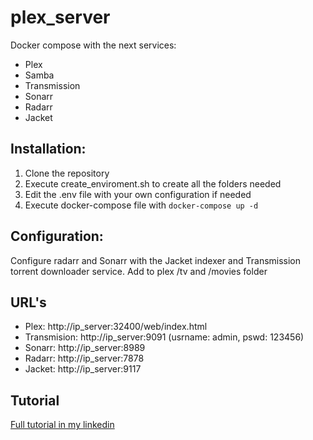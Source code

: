 # plex_server
Docker compose with the next services:
- Plex
- Samba
- Transmission
- Sonarr
- Radarr
- Jacket

## Installation:
1. Clone the repository
2. Execute create_enviroment.sh to create all the folders needed
3. Edit the .env file with your own configuration if needed
4. Execute docker-compose file with ``` docker-compose up -d ```

## Configuration:
Configure radarr and Sonarr with the Jacket indexer and Transmission torrent downloader service.
Add to plex /tv and /movies folder

## URL's
- Plex: http://ip_server:32400/web/index.html
- Transmision: http://ip_server:9091 (usrname: admin, pswd: 123456)
- Sonarr: http://ip_server:8989
- Radarr: http://ip_server:7878
- Jacket: http://ip_server:9117

## Tutorial
[Full tutorial in my linkedin](https://www.linkedin.com/pulse/create-your-own-movie-server-like-netflix-free-plex-perell%25C3%25B3-covas/)
